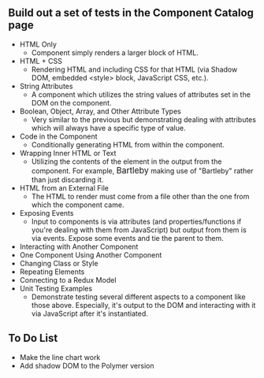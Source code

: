 ## Build out a set of tests in the Component Catalog page

* HTML Only
  * Component simply renders a larger block of HTML.
* HTML + CSS
    * Rendering HTML and including CSS for that HTML (via Shadow DOM, embedded &lt;style&gt; block, JavaScript CSS, etc.).
* String Attributes
    * A component which utilizes the string values of attributes set in the DOM on the component.
* Boolean, Object, Array, and Other Attribute Types
   * Very similar to the previous but demonstrating dealing with attributes which will always have a specific type of value.
* Code in the Component
   * Conditionally generating HTML from within the component.
* Wrapping Inner HTML or Text
   * Utilizing the contents of the element in the output from the component. For example, <big>Bartleby</big> making use of "Bartleby" rather than just discarding it.
* HTML from an External File
   * The HTML to render must come from a file other than the one from which the component came.
* Exposing Events
   * Input to components is via attributes (and properties/functions if you're dealing with them from JavaScript) but output from them is via events. Expose some events and tie the parent to them.
* Interacting with Another Component
* One Component Using Another Component
* Changing Class or Style
* Repeating Elements
* Connecting to a Redux Model
* Unit Testing Examples
   * Demonstrate testing several different aspects to a component like those above. Especially, it's output to the DOM and interacting with it via JavaScript after it's instantiated.

## To Do List
* Make the line chart work
* Add shadow DOM to the Polymer version
